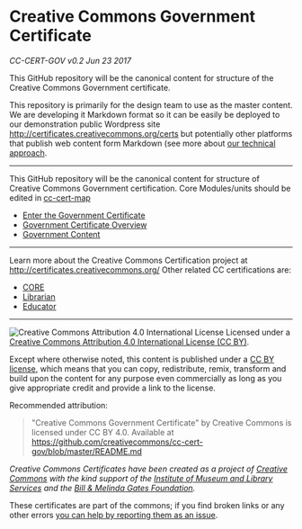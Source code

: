 # Creative Commons Government Certificate

*CC-CERT-GOV v0.2 Jun 23 2017*

This GitHub repository will be the canonical content for structure of the Creative Commons Government certificate. 

This repository is primarily for the design team to use as the master content. We are developing it Markdown format so it can be easily be deployed to our demonstration public Wordpress site http://certificates.creativecommons.org/certs but potentially other platforms that publish web content form Markdown (see more about [our technical approach](https://certificates.creativecommons.org/category/tech/).

---- 

This GitHub repository will be the canonical content for structure of Creative Commons Government certification. Core Modules/units should be edited in [cc-cert-map](https://github.com/creativecommons/cc-cert-map/)

* [Enter the Government Certificate](index.md)
* [Government Certificate Overview](overview/index.md)
* [Government Content](contents/index.md)

----

Learn more about the Creative Commons Certification project at http://certificates.creativecommons.org/ Other related CC certifications are:

* [CORE](https://github.com/creativecommons/cc-cert-map/)
* [Librarian](https://github.com/creativecommons/cc-cert-lib/)
* [Educator](https://github.com/creativecommons/cc-cert-edu/)


----

![Creative Commons Attribution 4.0 International License](https://github.com/creativecommons/cc-cert-core/blob/master/images/cc-by-88x31.png "CC BY")
Licensed under a [Creative Commons Attribution 4.0 International License (CC BY)](https://creativecommons.org/licenses/by/4.0/).

Except where otherwise noted, this content is published under a [CC BY license](https://creativecommons.org/licenses/by/4.0/), which means that you can copy, redistribute, remix, transform and build upon the content for any purpose even commercially as long as you give appropriate credit and provide a link to the license.

Recommended attribution: 

> "Creative Commons Government Certificate" by Creative Commons is licensed under CC BY 4.0. Available at    
> https://github.com/creativecommons/cc-cert-gov/blob/master/README.md


*Creative Commons Certificates have been created as a project of [Creative Commons](http://creativecommons.org/) with the kind support of the [Institute of Museum and Library Services](https://www.imls.gov/) and the [Bill &amp; Melinda Gates Foundation](http://www.gatesfoundation.org/).*

These certificates are part of the commons; if you find broken links or any other errors  [you can help by reporting them as an issue](https://github.com/creativecommons/cc-cert-gov/issues).

